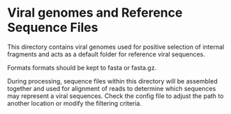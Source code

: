 # Viral genomes and Reference Sequence Files

This directory contains viral genomes used for positive selection of internal fragments and acts as a default folder for reference viral sequences.

Formats formats should be kept to fasta or fasta.gz.

During processing, sequence files within this directory will be assembled together and used for alignment of reads to determine which sequences may represent a viral sequences. Check the config file to adjust the path to another location or modify the filtering criteria.